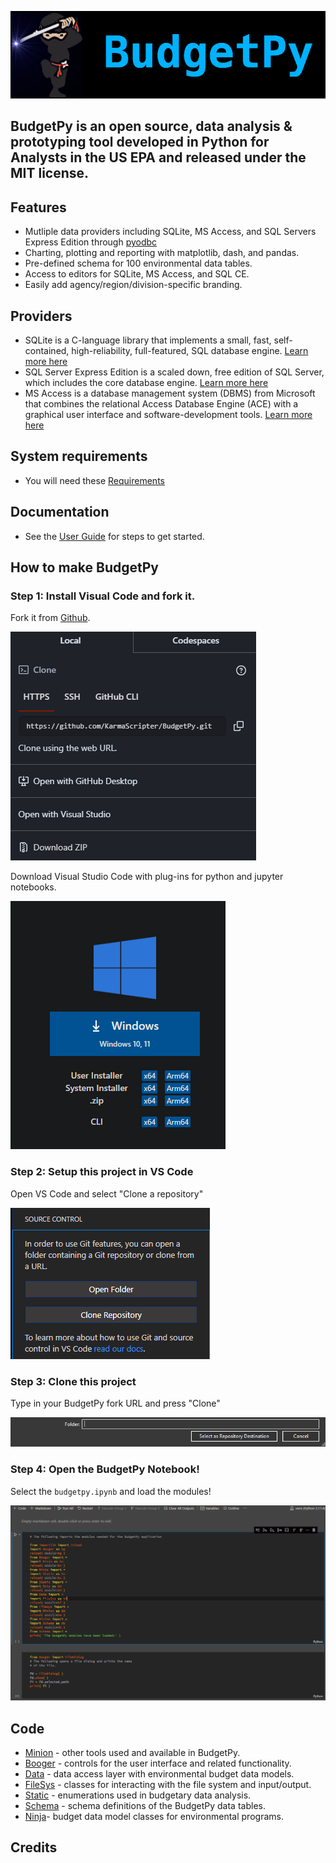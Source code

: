 ![](https://github.com/KarmaScripter/BudgetPy/blob/master/etc/img/github/BudgetPy.png)

## BudgetPy is an open source, data analysis & prototyping tool developed in Python for Analysts in the US EPA and released under the MIT license.

## Features

- Mutliple data providers including SQLite, MS Access, and SQL Servers Express Edition through [pyodbc](https://github.com/mkleehammer/pyodbc/wiki)
- Charting, plotting and reporting with matplotlib, dash, and pandas.
- Pre-defined schema for 100 environmental data tables.
- Access to editors for SQLite, MS Access, and SQL CE.
- Easily add agency/region/division-specific branding.

## Providers

- SQLite is a C-language library that implements a small, fast, self-contained, high-reliability, full-featured, SQL database engine. [Learn more here](https://sqlite.org/index.html) 
- SQL Server Express Edition is a scaled down, free edition of SQL Server, which includes the core database engine. [Learn more here](https://www.microsoft.com/en-us/download/details.aspx?id=101064)
- MS Access is a database management system (DBMS) from Microsoft that combines the relational Access Database Engine (ACE) with a graphical user interface and software-development tools.  [Learn more here](https://www.microsoft.com/en-us/microsoft-365/access)


## System requirements

- You will need these [Requirements](https://github.com/KarmaScripter/BudgetPy/blob/master/requirements.txt)




## Documentation

- See the [User Guide](etc/git/Users.md) for steps to get started.



## How to make BudgetPy

### Step 1: Install Visual Code and fork it.

Fork it from [Github](https://github.com/KarmaScripter/BudgetPy).

![image](https://github.com/KarmaScripter/BudgetPy/blob/master/etc/git/ForkingIt.PNG)




Download Visual Studio Code with plug-ins for python and jupyter notebooks.

![image](https://github.com/KarmaScripter/BudgetPy/blob/master/etc/git/InstallVSCode.PNG)



### Step 2: Setup this project in VS Code

Open VS Code and select "Clone a repository"

![image](https://github.com/KarmaScripter/BudgetPy/blob/master/etc/git/CloneRepository.PNG)



### Step 3: Clone this project

Type in your BudgetPy fork URL and press "Clone"

![image](https://github.com/KarmaScripter/BudgetPy/blob/master/etc/git/RepoDestination.PNG)



### Step 4: Open the BudgetPy Notebook!

Select the `budgetpy.ipynb` and load the modules! 

![image](https://github.com/KarmaScripter/BudgetPy/blob/master/etc/git/RunNotebook.PNG)



## Code

- [Minion](https://github.com/KarmaScripter/BudgetPy/blob/master/Minion.py) - other tools used and available in BudgetPy.
- [Booger](https://github.com/KarmaScripter/BudgetPy/blob/master/Booger.py) - controls for the user interface and related functionality.
- [Data](https://github.com/KarmaScripter/BudgetPy/blob/master/Data.py) - data access layer with environmental budget data models.
- [FileSys](https://github.com/KarmaScripter/BudgetPy/blob/master/FileSys.py) - classes for interacting with the file system and input/output.
- [Static](https://github.com/KarmaScripter/BudgetPy/blob/master/Static.py) - enumerations used in budgetary data analysis.
- [Schema](https://github.com/KarmaScripter/BudgetPy/blob/master/Schema.py) - schema definitions of the BudgetPy data tables.
- [Ninja](https://github.com/KarmaScripter/BudgetPy/blob/master/Ninja.py)- budget data model classes for environmental programs.

## Credits


